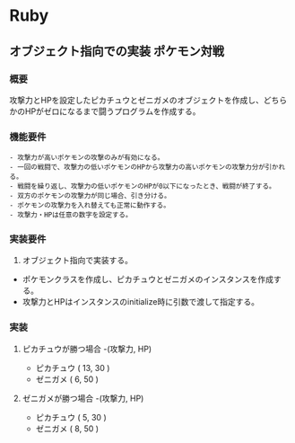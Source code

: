 # Ruby

## オブジェクト指向での実装 ポケモン対戦

### 概要
攻撃力とHPを設定したピカチュウとゼニガメのオブジェクトを作成し、どちらかのHPがゼロになるまで闘うプログラムを作成する。

### 機能要件

```
- 攻撃力が高いポケモンの攻撃のみが有効になる。
- 一回の戦闘で、攻撃力の低いポケモンのHPから攻撃力の高いポケモンの攻撃力分が引かれる。
- 戦闘を繰り返し、攻撃力の低いポケモンのHPが0以下になったとき、戦闘が終了する。
- 双方のポケモンの攻撃力が同じ場合、引き分ける。
- ポケモンの攻撃力を入れ替えても正常に動作する。
- 攻撃力・HPは任意の数字を設定する。
```

### 実装要件
1. オブジェクト指向で実装する。
  - ポケモンクラスを作成し、ピカチュウとゼニガメのインスタンスを作成する。
  - 攻撃力とHPはインスタンスのinitialize時に引数で渡して指定する。

### 実装
1. ピカチュウが勝つ場合
  -(攻撃力, HP)
    - ピカチュウ ( 13, 30 )
    - ゼニガメ ( 6, 50 )

2. ゼニガメが勝つ場合
  -(攻撃力, HP)
    - ピカチュウ ( 5, 30 )
    - ゼニガメ ( 8, 50 )